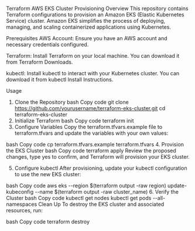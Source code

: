 Terraform AWS EKS Cluster Provisioning
Overview
This repository contains Terraform configurations to provision an Amazon EKS (Elastic Kubernetes Service) cluster. Amazon EKS simplifies the process of deploying, managing, and scaling containerized applications using Kubernetes.

Prerequisites
AWS Account: Ensure you have an AWS account and necessary credentials configured.

Terraform: Install Terraform on your local machine. You can download it from Terraform Downloads.

kubectl: Install kubectl to interact with your Kubernetes cluster. You can download it from kubectl Install Instructions.

Usage
1. Clone the Repository
bash
Copy code
git clone https://github.com/yourusername/terraform-eks-cluster.git
cd terraform-eks-cluster
2. Initialize Terraform
bash
Copy code
terraform init
3. Configure Variables
Copy the terraform.tfvars.example file to terraform.tfvars and update the variables with your own values:

bash
Copy code
cp terraform.tfvars.example terraform.tfvars
4. Provision the EKS Cluster
bash
Copy code
terraform apply
Review the proposed changes, type yes to confirm, and Terraform will provision your EKS cluster.

5. Configure kubectl
After provisioning, update your kubectl configuration to use the new EKS cluster:

bash
Copy code
aws eks --region $(terraform output -raw region) update-kubeconfig --name $(terraform output -raw cluster_name)
6. Verify the Cluster
bash
Copy code
kubectl get nodes
kubectl get pods --all-namespaces
Clean Up
To destroy the EKS cluster and associated resources, run:

bash
Copy code
terraform destroy